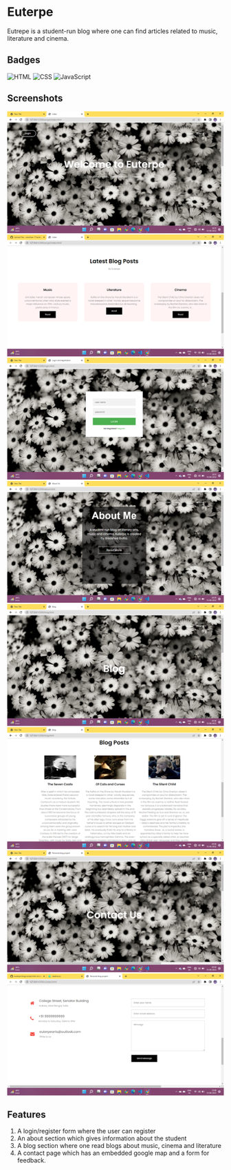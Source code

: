 # Euterpe

Eutrepe is a student-run blog where one can find  articles related to music, literature and cinema.
## Badges

![HTML](https://img.shields.io/badge/HTML-HTML5-green)
![CSS](https://img.shields.io/badge/CSS-CSS3-red)
![JavaScript](https://img.shields.io/badge/JavaScript-ECMAScript6-yellow)
## Screenshots

![Landing Page](https://github.com/sreoshee-17/euterpe-blog/blob/main/Index.png)
![Landing Page contd](https://github.com/sreoshee-17/euterpe-blog/blob/main/index-1.png)
![Login](https://github.com/sreoshee-17/euterpe-blog/blob/main/login%20form.png)
![About](https://github.com/sreoshee-17/euterpe-blog/blob/main/about-me.png)
![Blog](https://github.com/sreoshee-17/euterpe-blog/blob/main/blog.png)
![Blog contd](https://github.com/sreoshee-17/euterpe-blog/blob/main/blog-1.png)
![Contact](https://github.com/sreoshee-17/euterpe-blog/blob/main/contact.png)
![Contact contd](https://github.com/sreoshee-17/euterpe-blog/blob/main/contact-1%20(2).png)







##  Features
1. A login/register form where the user can register
2. An about section which gives information about the student
3. A blog section where one read blogs about music, cinema and literature 
4. A contact page which has an embedded google map and a form for feedback.
